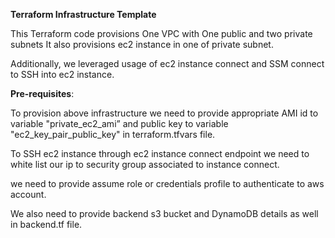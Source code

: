 **Terraform Infrastructure Template**

This Terraform code provisions One VPC with One public and two private subnets
It also provisions ec2 instance in one of private subnet.

Additionally, we leveraged usage of ec2 instance connect and SSM connect to SSH into ec2 instance.


**Pre-requisites**:

To provision above infrastructure we need to provide appropriate AMI id to variable "private_ec2_ami” and public key to variable "ec2_key_pair_public_key" in terraform.tfvars file.

To SSH ec2 instance through ec2 instance connect endpoint we need to white list our ip to security group associated to instance connect.

we need to provide assume role or credentials profile to authenticate to aws account.

We also need to provide backend s3 bucket and DynamoDB details as well in backend.tf file.

